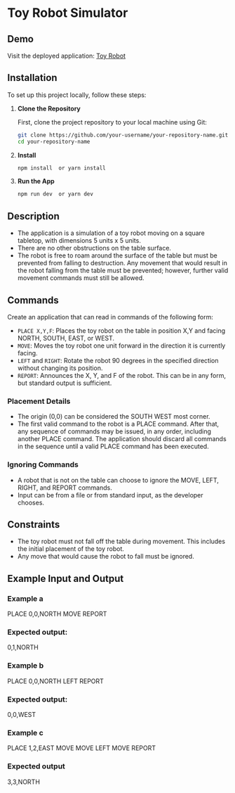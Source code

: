 # Toy Robot Simulator

## Demo

Visit the deployed application: [Toy Robot](https://toy-robot-mu.vercel.app/)

## Installation

To set up this project locally, follow these steps:

1. **Clone the Repository**

   First, clone the project repository to your local machine using Git:

   ```bash
   git clone https://github.com/your-username/your-repository-name.git
   cd your-repository-name

   ```

2. **Install**

   ```bash
   npm install  or yarn install

   ```

3. **Run the App**

   ```bash
   npm run dev  or yarn dev

   ```

## Description

- The application is a simulation of a toy robot moving on a square tabletop, with dimensions 5 units x 5 units.
- There are no other obstructions on the table surface.
- The robot is free to roam around the surface of the table but must be prevented from falling to destruction. Any movement that would result in the robot falling from the table must be prevented; however, further valid movement commands must still be allowed.

## Commands

Create an application that can read in commands of the following form:

- `PLACE X,Y,F`: Places the toy robot on the table in position X,Y and facing NORTH, SOUTH, EAST, or WEST.
- `MOVE`: Moves the toy robot one unit forward in the direction it is currently facing.
- `LEFT` and `RIGHT`: Rotate the robot 90 degrees in the specified direction without changing its position.
- `REPORT`: Announces the X, Y, and F of the robot. This can be in any form, but standard output is sufficient.

### Placement Details

- The origin (0,0) can be considered the SOUTH WEST most corner.
- The first valid command to the robot is a PLACE command. After that, any sequence of commands may be issued, in any order, including another PLACE command. The application should discard all commands in the sequence until a valid PLACE command has been executed.

### Ignoring Commands

- A robot that is not on the table can choose to ignore the MOVE, LEFT, RIGHT, and REPORT commands.
- Input can be from a file or from standard input, as the developer chooses.

## Constraints

- The toy robot must not fall off the table during movement. This includes the initial placement of the toy robot.
- Any move that would cause the robot to fall must be ignored.

## Example Input and Output

### Example a

PLACE 0,0,NORTH
MOVE
REPORT

### Expected output:

0,1,NORTH

### Example b

PLACE 0,0,NORTH
LEFT
REPORT

### Expected output:

0,0,WEST

### Example c

PLACE 1,2,EAST
MOVE
MOVE
LEFT
MOVE
REPORT

### Expected output

3,3,NORTH
